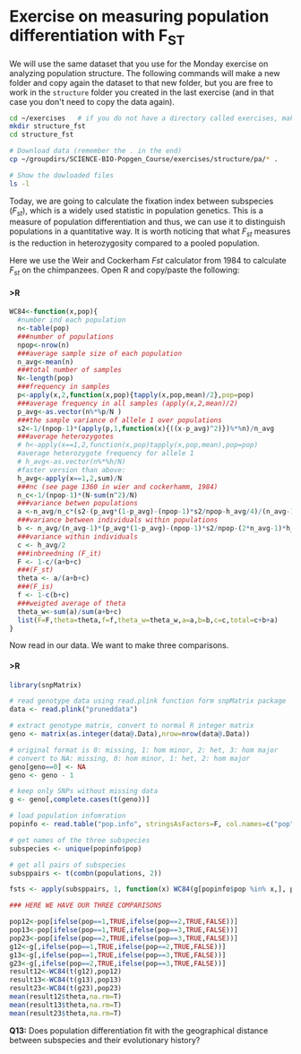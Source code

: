 # Exercise on measuring population differentiation with F<sub>ST</sub>


We will use the same dataset that you use for the Monday exercise on analyzing population structure. 
The following commands will make a new folder and copy again the dataset to that new folder,
but you are free to work in the `structure` folder you created in the last exercise (and in that
case you don't need to copy the data again).

```bash
cd ~/exercises   # if you do not have a directory called exercises, make one:  mkdir ~/exercises 
mkdir structure_fst 
cd structure_fst

# Download data (remember the . in the end)
cp ~/groupdirs/SCIENCE-BIO-Popgen_Course/exercises/structure/pa/* .

# Show the dowloaded files
ls -l
```


Today, we are going to calculate the fixation index between subspecies
(*F<sub>st</sub>*), which is a widely used statistic in population
genetics. This is a measure of population differentiation and thus, we
can use it to distinguish populations in a quantitative way.
It is worth noticing that what *F<sub>st</sub>* measures is the
reduction in heterozygosity compared to a pooled population.


Here we use the Weir and Cockerham *Fst* calculator from 1984 to
calculate *F<sub>st</sub>* on the chimpanzees. Open R and copy/paste the
following:

#### \>R
```R
WC84<-function(x,pop){
  #number ind each population
  n<-table(pop)
  ###number of populations
  npop<-nrow(n)
  ###average sample size of each population
  n_avg<-mean(n)
  ###total number of samples
  N<-length(pop)
  ###frequency in samples
  p<-apply(x,2,function(x,pop){tapply(x,pop,mean)/2},pop=pop)
  ###average frequency in all samples (apply(x,2,mean)/2)
  p_avg<-as.vector(n%*%p/N )
  ###the sample variance of allele 1 over populations
  s2<-1/(npop-1)*(apply(p,1,function(x){((x-p_avg)^2)})%*%n)/n_avg
  ###average heterozygotes
  # h<-apply(x==1,2,function(x,pop)tapply(x,pop,mean),pop=pop)
  #average heterozygote frequency for allele 1
  # h_avg<-as.vector(n%*%h/N)
  #faster version than above:
  h_avg<-apply(x==1,2,sum)/N
  ###nc (see page 1360 in wier and cockerhamm, 1984)
  n_c<-1/(npop-1)*(N-sum(n^2)/N)
  ###variance betwen populations
  a <-n_avg/n_c*(s2-(p_avg*(1-p_avg)-(npop-1)*s2/npop-h_avg/4)/(n_avg-1))
  ###variance between individuals within populations
  b <- n_avg/(n_avg-1)*(p_avg*(1-p_avg)-(npop-1)*s2/npop-(2*n_avg-1)*h_avg/(4*n_avg))
  ###variance within individuals
  c <- h_avg/2
  ###inbreedning (F_it)
  F <- 1-c/(a+b+c)
  ###(F_st)
  theta <- a/(a+b+c)
  ###(F_is)
  f <- 1-c(b+c)
  ###weigted average of theta
  theta_w<-sum(a)/sum(a+b+c)
  list(F=F,theta=theta,f=f,theta_w=theta_w,a=a,b=b,c=c,total=c+b+a)
}
```

Now read in our data. We want to make three comparisons.

#### \>R
```R
library(snpMatrix)

# read genotype data using read.plink function form snpMatrix package
data <- read.plink("pruneddata")

# extract genotype matrix, convert to normal R integer matrix
geno <- matrix(as.integer(data@.Data),nrow=nrow(data@.Data))

# original format is 0: missing, 1: hom minor, 2: het, 3: hom major
# convert to NA: missing, 0: hom minor, 1: het, 2: hom major
geno[geno==0] <- NA
geno <- geno - 1

# keep only SNPs without missing data
g <- geno[,complete.cases(t(geno))]

# load population infomration
popinfo <- read.table("pop.info", stringsAsFactors=F, col.names=c("pop", "ind"))

# get names of the three subspecies
subspecies <- unique(popinfo$pop)

# get all pairs of subspecies
subsppairs <- t(combn(populations, 2))

fsts <- apply(subsppairs, 1, function(x) WC84(g[popinfo$pop %in% x,], popinfo$pop[popinfo$pop %in% x]))

### HERE WE HAVE OUR THREE COMPARISONS

pop12<-pop[ifelse(pop==1,TRUE,ifelse(pop==2,TRUE,FALSE))]
pop13<-pop[ifelse(pop==1,TRUE,ifelse(pop==3,TRUE,FALSE))]
pop23<-pop[ifelse(pop==2,TRUE,ifelse(pop==3,TRUE,FALSE))]
g12<-g[,ifelse(pop==1,TRUE,ifelse(pop==2,TRUE,FALSE))]
g13<-g[,ifelse(pop==1,TRUE,ifelse(pop==3,TRUE,FALSE))]
g23<-g[,ifelse(pop==2,TRUE,ifelse(pop==3,TRUE,FALSE))]
result12<-WC84(t(g12),pop12)
result13<-WC84(t(g13),pop13)
result23<-WC84(t(g23),pop23)
mean(result12$theta,na.rm=T)
mean(result13$theta,na.rm=T)
mean(result23$theta,na.rm=T)
```

**Q13:** Does population differentiation fit with the geographical
distance between subspecies and their evolutionary history?
